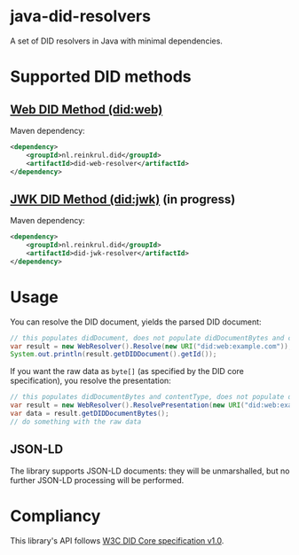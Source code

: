 # java-did-resolvers
A set of DID resolvers in Java with minimal dependencies.

# Supported DID methods

## [Web DID Method (did:web)](https://w3c-ccg.github.io/did-method-web/)

Maven dependency:
```xml
<dependency>
    <groupId>nl.reinkrul.did</groupId>
    <artifactId>did-web-resolver</artifactId>
</dependency>
```

## [JWK DID Method (did:jwk)](https://github.com/quartzjer/did-jwk/blob/main/spec.md) (in progress)

Maven dependency:
```xml
<dependency>
    <groupId>nl.reinkrul.did</groupId>
    <artifactId>did-jwk-resolver</artifactId>
</dependency>
```

# Usage

You can resolve the DID document, yields the parsed DID document:

```java
// this populates didDocument, does not populate didDocumentBytes and contentType
var result = new WebResolver().Resolve(new URI("did:web:example.com"));
System.out.println(result.getDIDDocument().getId());
```

If you want the raw data as `byte[]` (as specified by the DID core specification), you resolve the presentation:

```java
// this populates didDocumentBytes and contentType, does not populate didDocument
var result = new WebResolver().ResolvePresentation(new URI("did:web:example.com"));
var data = result.getDIDDocumentBytes();
// do something with the raw data
```

## JSON-LD

The library supports JSON-LD documents: they will be unmarshalled, but no further JSON-LD processing will be performed. 

# Compliancy

This library's API follows [W3C DID Core specification v1.0](https://www.w3.org/TR/2022/REC-did-core-20220719/). 